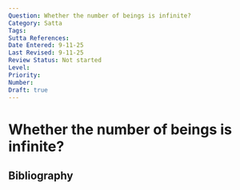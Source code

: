 ```yaml
---
Question: Whether the number of beings is infinite?
Category: Satta
Tags: 
Sutta References: 
Date Entered: 9-11-25
Last Revised: 9-11-25
Review Status: Not started
Level: 
Priority: 
Number: 
Draft: true
---
```


# Whether the number of beings is infinite?

## Bibliography

<!-- 

Notes:



-->